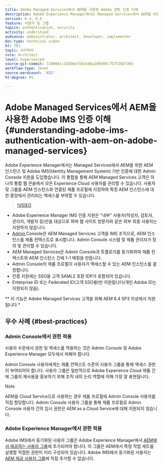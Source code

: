 ```yaml
---
title: Adobe Managed Services에서 AEM을 사용한 Adobe IMS 인증 이해
description: Adobe Experience Manager에서는 Managed Services에서 AEM을 위한 AEM 인스턴스 및 Adobe IMS(Identity Management System) 기반 인증에 대한 Admin Console 지원을 도입했습니다.   이 통합을 통해 AEM Managed Services 고객은 하나의 통합 웹 콘솔에서 모든 Experience Cloud 사용자를 관리할 수 있습니다. 사용자 및 그룹을 AEM 인스턴스와 연결된 제품 프로필에 지정하여 특정 AEM 인스턴스에 대한 중앙에서 관리되는 액세스를 부여할 수 있습니다.
version: 6.4, 6.5
feature: 사용자 및 그룹
topics: authentication, security
activity: understand
audience: administrator, architect, developer, implementer
doc-type: technical video
kt: 781
topic: 아키텍처
role: Architect
level: Experienced
source-git-commit: 7200601c1b59bef5b1546a100589c757f25bf365
workflow-type: tm+mt
source-wordcount: '452'
ht-degree: 0%

---
```



# Adobe Managed Services에서 AEM을 사용한 Adobe IMS 인증 이해{#understanding-adobe-ims-authentication-with-aem-on-adobe-managed-services}

Adobe Experience Manager에서는 Managed Services에서 AEM을 위한 AEM 인스턴스 및 Adobe IMS(Identity Management System) 기반 인증에 대한 Admin Console 지원을 도입했습니다.   이 통합을 통해 AEM Managed Services 고객은 하나의 통합 웹 콘솔에서 모든 Experience Cloud 사용자를 관리할 수 있습니다. 사용자 및 그룹을 AEM 인스턴스와 연결된 제품 프로필에 지정하여 특정 AEM 인스턴스에 대한 중앙에서 관리되는 액세스를 부여할 수 있습니다.

>[!VIDEO](https://video.tv.adobe.com/v/26170?quality=12&learn=on)

* Adobe Experience Manager IMS 인증 지원은 &quot;내부&quot; 사용자(작성자, 검토자, 관리자, 개발자 등)만을 대상으로 하며 웹 사이트 방문자와 같은 외부 최종 사용자는 지원하지 않습니다.
* [Admin ](https://adminconsole.adobe.com/) Console은 AEM Managed Services 고객을 IMS 조직으로, AEM 인스턴스를 제품 컨텍스트로 표시합니다. Admin Console 시스템 및 제품 관리자가 정의 및 관리할 수 있습니다.
* AEM Managed Services은 Admin Console과 토폴로지를 동기화하여 제품 컨텍스트와 AEM 인스턴스 간에 1-1 매핑을 만듭니다.
* Admin Console의 제품 프로필이 사용자가 액세스할 수 있는 AEM 인스턴스를 결정합니다.
* 인증 지원에는 SSO용 고객 SAML2 호환 IDP가 포함되어 있습니다.
* Enterprise ID 또는 Federated ID(고객 SSO용)만 지원됩니다(개인 Adobe ID는 지원되지 않음).

** 이 기능은 Adobe Managed Services 고객을 위해 AEM 6.4 SP3 이상에서 지원됩니다.*

## 우수 사례 {#best-practices}

### Admin Console에서 권한 적용

사용자 수준에서 권한 및 액세스를 적용하는 것은 Admin Console 및 Adobe Experience Manager 모두에서 피해야 합니다.

Admin Console 사용자에게는 제품 컨텍스트 수준의 사용자 그룹을 통해 액세스 권한이 부여되어야 합니다. 사용자 그룹은 일반적으로 Adobe Experience Cloud 제품 간에 그룹의 재사용을 홍보하기 위해 조직 내의 논리 역할에 의해 가장 잘 표현됩니다.

>[!NOTE]
>
> AEM을 Cloud Service으로 사용하는 경우 제품 프로필에 Admin Console 사용자를 직접 할당합니다. Admin Console 사용자 그룹을 통해 제품 프로필로 Admin Console 사용자 간의 임시 권한은 AEM as a Cloud Service에 대해 지원되지 않습니다.

### Adobe Experience Manager에서 권한 적용

Adobe IMS에서 동기화된 사용자 그룹은 Adobe Experience Manager에서 [AEM에서 제공하는 사용자 그룹](https://helpx.adobe.com/experience-manager/6-4/sites/administering/using/security.html)에 추가되어야 합니다. 이 그룹은 AEM에서 특정 작업 세트를 실행할 적절한 권한이 미리 구성되어 있습니다. Adobe IMS에서 동기화된 사용자는 [AEM 제공 사용자 그룹](https://helpx.adobe.com/experience-manager/6-4/sites/administering/using/security.html)에 직접 추가할 수 없습니다.
